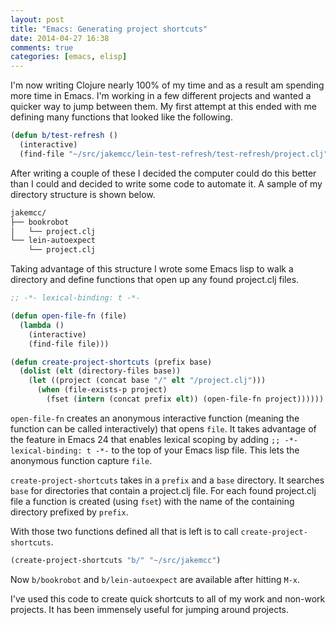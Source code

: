 ```yaml
---
layout: post
title: "Emacs: Generating project shortcuts"
date: 2014-04-27 16:38
comments: true
categories: [emacs, elisp]
---
```


I'm now writing Clojure nearly 100% of my time and as a result am spending more
time in Emacs. I'm working in a few different projects and
wanted a quicker way to jump between them. My first attempt at this
ended with me defining many functions that looked like the following.

``` cl
(defun b/test-refresh ()
  (interactive)
  (find-file "~/src/jakemcc/lein-test-refresh/test-refresh/project.clj"))
```

After writing a couple of these I decided the computer could do this
better than I could and decided to write some code to automate it. A
sample of my directory structure is shown below.

``` bash
jakemcc/
├── bookrobot
│   └── project.clj
└── lein-autoexpect
    └── project.clj
```

Taking advantage of this structure I wrote some Emacs lisp to walk a
directory and define functions that open up any found project.clj
files.

``` cl
;; -*- lexical-binding: t -*-

(defun open-file-fn (file) 
  (lambda ()
    (interactive)
    (find-file file)))

(defun create-project-shortcuts (prefix base)
  (dolist (elt (directory-files base))
    (let ((project (concat base "/" elt "/project.clj")))
      (when (file-exists-p project)
        (fset (intern (concat prefix elt)) (open-file-fn project))))))
```

`open-file-fn` creates an anonymous interactive function (meaning the function
can be called interactively) that opens `file`. It takes advantage of
the feature in Emacs 24 that enables lexical scoping by adding `;; -*-
lexical-binding: t -*-` to the top of your Emacs lisp file. This lets
the anonymous function capture `file`.

`create-project-shortcuts` takes in a `prefix` and a `base` directory.
It searches `base` for directories that contain a
project.clj file. For each found project.clj file a function is
created (using `fset`) with the name of the containing directory
prefixed by `prefix`.

With those two functions defined all that is left is to call
`create-project-shortcuts`.

``` cl
(create-project-shortcuts "b/" "~/src/jakemcc")
```

Now `b/bookrobot` and `b/lein-autoexpect` are available after hitting
`M-x`.

I've used this code to create quick
shortcuts to all of my work and non-work projects. It has been
immensely useful for jumping around projects.
